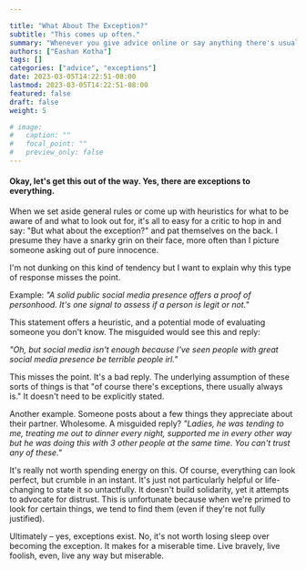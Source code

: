 ```yaml
---

title: "What About The Exception?"
subtitle: "This comes up often."
summary: "Whenever you give advice online or say anything there's usually a response that this doesn't apply all the time. It's not meant to apply every time, just like a heuristic isn't meant to be applied indiscriminately in every situation."
authors: ["Eashan Kotha"]
tags: []
categories: ["advice", "exceptions"]
date: 2023-03-05T14:22:51-08:00
lastmod: 2023-03-05T14:22:51-08:00
featured: false
draft: false
weight: 5

# image:
#   caption: ""
#   focal_point: ""
#   preview_only: false
---
```

#### Okay, let's get this out of the way. Yes, there are exceptions to everything.

When we set aside general rules or come up with heuristics for what to be aware of and what to look out for, it's all to easy for a critic to hop in and say: "But what about the exception?" and pat themselves on the back. I presume they have a snarky grin on their face, more often than I picture someone asking out of pure innocence. 

I'm not dunking on this kind of tendency but I want to explain why this type of response misses the point. 

Example: *"A solid public social media presence offers a proof of personhood. It's one signal to assess if a person is legit or not."*

This statement offers a heuristic, and a potential mode of evaluating someone you don't know. The misguided would see this and reply:

*"Oh, but social media isn't enough because I've seen people with great social media presence be terrible people irl."*

This misses the point. It's a bad reply. The underlying assumption of these sorts of things is that "of course there's exceptions, there usually always is." It doesn't need to be explicitly stated. 

Another example. Someone posts about a few things they appreciate about their partner. Wholesome. A misguided reply?
*"Ladies, he was tending to me, treating me out to dinner every night, supported me in every other way but he was doing this with 3 other people at the same time. You can't trust any of these."*

It's really not worth spending energy on this. Of course, everything can look perfect, but crumble in an instant. It's just not particularly helpful or life-changing to state it so untactfully. It doesn't build solidarity, yet it attempts to advocate for distrust. This is unfortunate because when we're primed to look for certain things, we tend to find them (even if they're not fully justified).

Ultimately – yes, exceptions exist. No, it's not worth losing sleep over becoming the exception. It makes for a miserable time. 
Live bravely, live foolish, even, live any way but miserable.